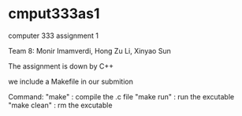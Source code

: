 cmput333as1
===========

computer 333 assignment 1

Team 8: Monir Imamverdi, Hong Zu Li, Xinyao Sun

The assignment is down by C++

we include a Makefile in our submition

Command:
    "make" : compile the .c file
    "make run" : run the excutable
    "make clean" : rm the excutable
